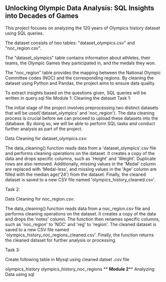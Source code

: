 **Unlocking Olympic Data Analysis: SQL Insights into Decades of Games**
------------------------------------------------------------------------------------------
This project focuses on analyzing the 120 years of Olympics history dataset using SQL queries.

The dataset consists of two tables: "dataset_olympics.csv" and "noc_region.csv".

The "dataset_olympics" table contains information about athletes, their teams, the Olympic Games they participated in, and the medals they won.

The "noc_region" table provides the mapping between the National Olympic Committee codes (NOC) and the corresponding regions. By cleaning the dataset using Python and Pandas, the project aims to ensure data quality.

To extract insights based on the questions given, SQL queries will be written in query.sql file
Module 1: Cleaning the dataset
Task 1:

The initial stage of the project involves preprocessing two distinct datasets that will be used('dataset_olympics' and 'noc_region'). The data cleaning process is crucial before we can proceed to upload these datasets into the database. By doing so, we will be able to perform SQL tasks and conduct further analysis as part of the project.

Data Cleaning for dataset_olympics.csv:

The data_cleaning() function reads data from a 'dataset_olympics'.csv file and performs cleaning operations on the dataset. It creates a copy of the data and drops specific columns, such as 'Height' and 'Weight'. Duplicate rows are also removed. Additionally, missing values in the 'Medal' column are replaced with 'Medal-less', and missing values in the 'Age' column are filled with the median age('24') from the dataset. Finally, the cleaned dataset is saved to a new CSV file named 'olympics_history_cleaned.csv'.

Task 2:

Data Cleaning for noc_region.csv:

The data_cleaning() function reads data from a noc_region.csv file and performs cleaning operations on the dataset. It creates a copy of the data and drops the 'notes' column. The function then renames specific columns, such as 'noc_region' to 'NOC' and 'reg' to 'region'. The cleaned dataset is saved to a new CSV file named 'olympics_history_noc_regions_cleaned.csv'. Finally, the function returns the cleaned dataset for further analysis or processing.

Task 3:

Create following table in Mysql using cleaned datset .csv file

olympics_history olympics_history_noc_regions
**
**Module 2****
Analyzing Data using sql
